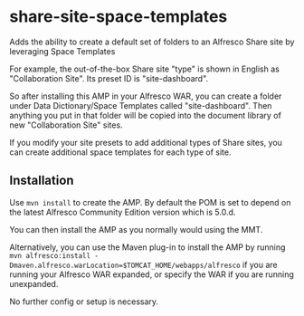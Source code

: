share-site-space-templates
==========================

Adds the ability to create a default set of folders to an Alfresco Share site by leveraging Space Templates

For example, the out-of-the-box Share site "type" is shown in English as "Collaboration Site". Its preset ID is "site-dashboard".

So after installing this AMP in your Alfresco WAR, you can create a folder under Data Dictionary/Space Templates called "site-dashboard". Then anything you put in that folder will be copied into the document library of new "Collaboration Site" sites.

If you modify your site presets to add additional types of Share sites, you can create additional space templates for each type of site.

Installation
------------
Use `mvn install` to create the AMP. By default the POM is set to depend on the latest Alfresco Community Edition version which is 5.0.d.

You can then install the AMP as you normally would using the MMT.

Alternatively, you can use the Maven plug-in to install the AMP by running `mvn alfresco:install -Dmaven.alfresco.warLocation=$TOMCAT_HOME/webapps/alfresco` if you are running your Alfresco WAR expanded, or specify the WAR if you are running unexpanded.

No further config or setup is necessary.
